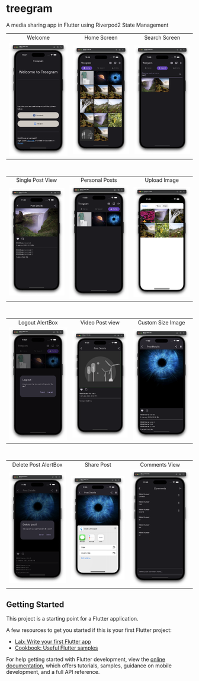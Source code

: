 # treegram

A media sharing app in Flutter using Riverpod2 State Management

<table>
  <tr>
    <td align="center">Welcome</td>
     <td align="center">Home Screen</td>
     <td align="center">Search Screen </td>
  </tr>
  <tr>
    <td><img src="screenshots/1.png" width=270></td>
    <td><img src="screenshots/2.png" width=270></td>
    <td><img src="screenshots/3.png" width=270></td>
  </tr>
 </table>
 <br/>
 <table>
  <tr>
    <td align="center">Single Post View</td>
     <td align="center">Personal Posts</td>
     <td align="center">Upload Image</td>
  </tr>
  <tr>
    <td><img src="screenshots/4.png" width=270></td>
    <td><img src="screenshots/5.png" width=270></td>
    <td><img src="screenshots/6.png" width=270></td>
  </tr>
 </table>
 <br/>
 <table>
  <tr>
    <td align="center">Logout AlertBox</td>
     <td align="center">Video Post view</td>
     <td align="center">Custom Size Image</td>
  </tr>
  <tr>
    <td><img src="screenshots/7.png" width=270></td>
    <td><img src="screenshots/8.png" width=270></td>
    <td><img src="screenshots/9.png" width=270></td>
  </tr>
 </table>
 <br/>
 <table>
  <tr>
    <td align="center">Delete Post AlertBox</td>
     <td align="center">Share Post</td>
     <td align="center">Comments View</td>
  </tr>
  <tr>
    <td><img src="screenshots/10.png" width=270></td>
    <td><img src="screenshots/11.png" width=270></td>
    <td><img src="screenshots/12.png" width=270></td>
  </tr>
 </table>

## Getting Started

This project is a starting point for a Flutter application.

A few resources to get you started if this is your first Flutter project:

- [Lab: Write your first Flutter app](https://docs.flutter.dev/get-started/codelab)
- [Cookbook: Useful Flutter samples](https://docs.flutter.dev/cookbook)

For help getting started with Flutter development, view the
[online documentation](https://docs.flutter.dev/), which offers tutorials,
samples, guidance on mobile development, and a full API reference.
